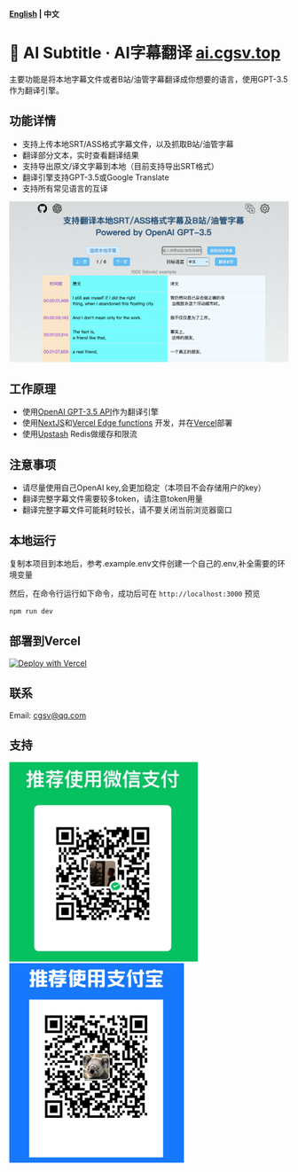 **[English](./README.md) | 中文**
# 🤖 AI Subtitle · AI字幕翻译 [ai.cgsv.top](https://ai.cgsv.top/zh-CN)

主要功能是将本地字幕文件或者B站/油管字幕翻译成你想要的语言，使用GPT-3.5作为翻译引擎。


## 功能详情
- 支持上传本地SRT/ASS格式字幕文件，以及抓取B站/油管字幕
- 翻译部分文本，实时查看翻译结果
- 支持导出原文/译文字幕到本地（目前支持导出SRT格式）
- 翻译引擎支持GPT-3.5或Google Translate
- 支持所有常见语言的互译

![AI字幕翻译](./public/aisub_zh.png)

## 工作原理

- 使用[OpenAI GPT-3.5 API](https://openai.com/api/)作为翻译引擎
- 使用[NextJS](https://nextjs.org/)和[Vercel Edge functions](https://vercel.com/features/edge-functions) 开发，并在[Vercel](https://vercel.com/)部署
- 使用[Upstash](https://console.upstash.com/) Redis做缓存和限流

## 注意事项

- 请尽量使用自己OpenAI key,会更加稳定（本项目不会存储用户的key）
- 翻译完整字幕文件需要较多token，请注意token用量
- 翻译完整字幕文件可能耗时较长，请不要关闭当前浏览器窗口

## 本地运行

复制本项目到本地后，参考.example.env文件创建一个自己的.env,补全需要的环境变量

然后，在命令行运行如下命令，成功后可在 `http://localhost:3000` 预览

```bash
npm run dev
```

## 部署到Vercel

[![Deploy with Vercel](https://vercel.com/button)](https://vercel.com/new/clone?repository-url=https://github.com/cgsvv/AISubtitle&env=OPENAI_API_KEY&project-name=ai-subtitle&repo-name=ai-subtitle)

## 联系

Email: cgsv@qq.com

## 支持 

<div align="left">
<img height="360" src="./public/we1.png" />
<img height="360" src="./public/zfb1.png" />
</div>

